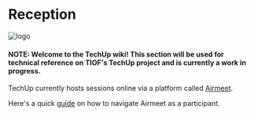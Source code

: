 # Reception

![logo](https://user-images.githubusercontent.com/9198668/103220584-8fe60480-495b-11eb-91c8-80ccb27aef16.png)

#### NOTE: Welcome to the TechUp wiki! This section will be used for technical reference on TIOF's TechUp project and is currently a work in progress.

TechUp currently hosts sessions online via a platform called [Airmeet](https://airmeet.com).

Here's a quick [guide](https://www.airmeet.com/hub/product-blog/step-by-step-guide-use-airmeet-for-attendees/) on how to navigate Airmeet as a participant.
